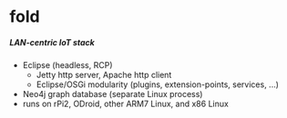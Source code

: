 # fold

##### LAN-centric IoT stack
  * Eclipse (headless, RCP)
    * Jetty http server, Apache http client
    * Eclipse/OSGi modularity (plugins, extension-points, services, ...)
  * Neo4j graph database (separate Linux process)
  * runs on rPi2, ODroid, other ARM7 Linux, and x86 Linux
